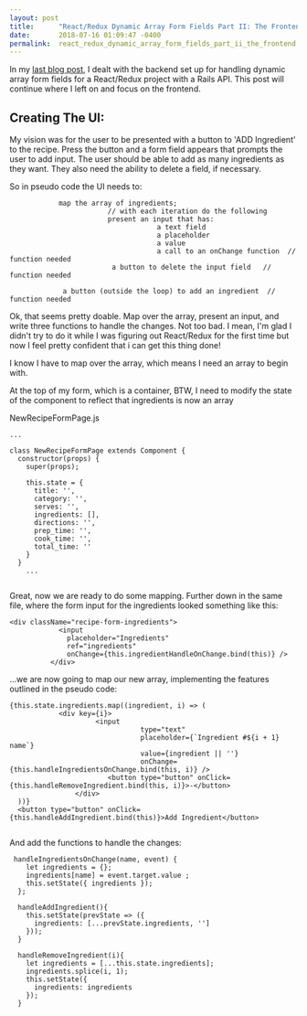 ```yaml
---
layout: post
title:      "React/Redux Dynamic Array Form Fields Part II: The Frontend"
date:       2018-07-16 01:09:47 -0400
permalink:  react_redux_dynamic_array_form_fields_part_ii_the_frontend
---
```



In my [last blog post](http://http://kspencerevans.com/react_redux_dynamic_array_form_fields), I dealt with the backend set up for handling dynamic array form fields for a React/Redux project with a Rails API.  This post will continue where I left on and focus on the frontend.  

## Creating The UI:

My vision was for the user to be presented with a button to 'ADD Ingredient' to the recipe.  Press the button and a form field appears that prompts the user to add input.  The user should be able to add as many ingredients as they want.  They also need the ability to delete a field, if necessary.

So in pseudo code the UI needs to:

				map the array of ingredients;
							// with each iteration do the following
							present an input that has:
										a text field
										a placeholder
										a value 
										a call to an onChange function  //  function needed
							 a button to delete the input field   // function needed

				 a button (outside the loop) to add an ingredient  // function needed

Ok, that seems pretty doable.  Map over the array, present an input, and write three functions to handle the changes.  Not too bad.  I mean, I'm glad I didn't try to do it while I was figuring out React/Redux for the first time but now I feel pretty confident that i can get this thing done!
 
 I know I have to map over the array, which means I need an array to begin with.
 
 At the top of my form, which is a container, BTW, I need to modify the state of the component to reflect that ingredients is now an array

NewRecipeFormPage.js
```
...

class NewRecipeFormPage extends Component {
  constructor(props) {
    super(props);

    this.state = {
      title: '',
      category: '',
      serves: '',
      ingredients: [],
      directions: '',
      prep_time: '',
      cook_time: '',
      total_time: ''
    }
  }
	...
	
```


Great, now we are ready to do some mapping.  Further down in the same file, where the form input for the ingredients looked something like this:

```
<div className="recipe-form-ingredients"> 
            <input
              placeholder="Ingredients"
              ref="ingredients"
              onChange={this.ingredientHandleOnChange.bind(this)} />
          </div>
```

...we are now going to map our new array, implementing the features outlined in the pseudo code:

```
{this.state.ingredients.map((ingredient, i) => (
			<div key={i}>
					 <input
								type="text"
								placeholder={`Ingredient #${i + 1} name`}
								value={ingredient || ''}
								onChange={this.handleIngredientsOnChange.bind(this, i)} />
						<button type="button" onClick={this.handleRemoveIngredient.bind(this, i)}>-</button>
				</div>
  ))}
  <button type="button" onClick={this.handleAddIngredient.bind(this)}>Add Ingredient</button>
          
```

And add the functions to handle the changes:

```
 handleIngredientsOnChange(name, event) {
    let ingredients = {};
    ingredients[name] = event.target.value ;
    this.setState({ ingredients });
  };

  handleAddIngredient(){
    this.setState(prevState => ({
      ingredients: [...prevState.ingredients, '']
    }));
  }

  handleRemoveIngredient(i){
    let ingredients = [...this.state.ingredients];
    ingredients.splice(i, 1);
    this.setState({
      ingredients: ingredients
    });
  }
```


